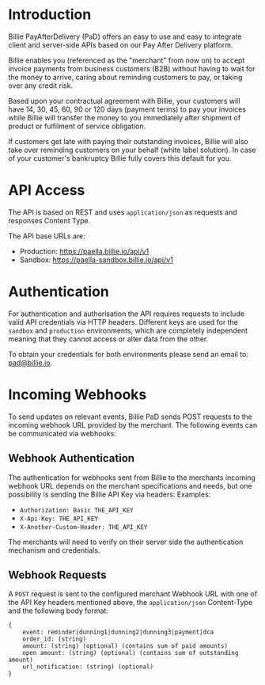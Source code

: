 # Introduction

Billie PayAfterDelivery (PaD) offers an easy to use and easy to integrate client and server-side 
APIs based on our Pay After Delivery platform.

Billie enables you (referenced as the "merchant" from now on) to accept invoice payments from business customers (B2B)
without having to wait for the money to arrive, caring about reminding customers to pay, or taking over any credit risk.

Based upon your contractual agreement with Billie, your customers will have 14, 30, 45, 60, 90 or 120 days (payment terms) 
to pay your invoices while Billie will transfer the money to you immediately after shipment of product or fulfilment of service obligation.

If customers get late with paying their outstanding invoices, Billie will also take over reminding customers on your behalf 
(white label solution). In case of your customer's bankruptcy Billie fully covers this default for you.


# API Access
The API is based on REST and uses `application/json` as requests and responses Content Type. 

The API base URLs are:

- Production: https://paella.billie.io/api/v1
- Sandbox: https://paella-sandbox.billie.io/api/v1


# Authentication

For authentication and authorisation the API requires requests to include valid API credentials via HTTP headers.
Different keys are used for the `sandbox` and `production` environments, which are completely independent
meaning that they cannot access or alter data from the other.

To obtain your credentials for both environments please send an email to: pad@billie.io.


# Incoming Webhooks
To send updates on relevant events, Billie PaD sends POST requests to the incoming webhook URL provided by the merchant.
The following events can be communicated via webhooks:


## Webhook Authentication
The authentication for webhooks sent from Billie to the merchants incoming webhook URL depends on the merchant specifications 
and needs, but one possibility is sending the Billie API Key via headers:
Examples:
 - `Authorization: Basic THE_API_KEY`
 - `X-Api-Key: THE_API_KEY`
 - `X-Another-Custom-Header: THE_API_KEY`

The merchants will need to verify on their server side the authentication mechanism and credentials.

## Webhook Requests

A `POST` request is sent to the configured merchant Webhook URL with one of the API Key headers mentioned above,
the `application/json` Content-Type and the following body format:
```
{
    event: reminder|dunning1|dunning2|dunning3|payment|dca
    order_id: (string)
    amount: (string) (optional) (contains sum of paid amounts)
	open amount: (string) (optional) (contains sum of outstanding amount)
    url_notification: (string) (optional)
}
```
